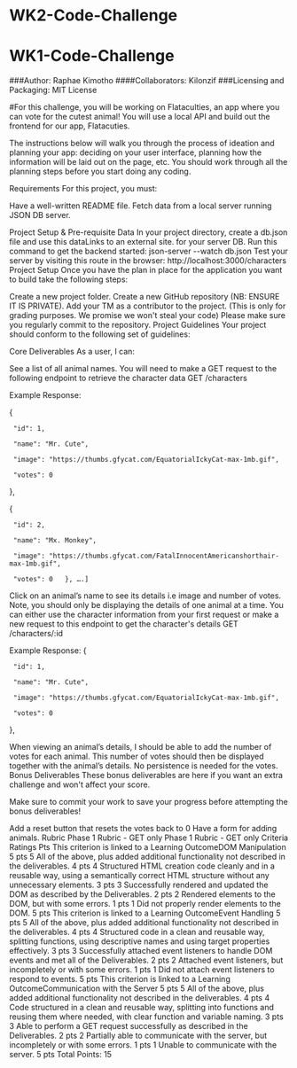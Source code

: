 # WK2-Code-Challenge
# WK1-Code-Challenge
###Author: Raphae Kimotho
####Collaborators: Kilonzif
###Licensing and Packaging: MIT License


#For this challenge, you will be working on Flataculties, an app where you can vote for the cutest animal! You will use a local API and build out the frontend for our app, Flatacuties.

The instructions below will walk you through the process of ideation and planning your app: deciding on your user interface, planning how the information will be laid out on the page, etc. You should work through all the planning steps before you start doing any coding.

 

Requirements
For this project, you must:

Have a well-written README file.
Fetch data from a local server running JSON DB server.
 

Project Setup & Pre-requisite Data
In your project directory, create a db.json file and use this dataLinks to an external site. for your server DB.
Run this command to get the backend started: json-server --watch db.json
Test your server by visiting this route in the browser: http://localhost:3000/characters
Project Setup
Once you have the plan in place for the application you want to build take the following steps:

Create a new project folder.
Create a new GitHub repository (NB: ENSURE IT IS PRIVATE).
Add your TM as a contributor to the project. (This is only for grading purposes. We promise we won't steal your code)
Please make sure you regularly commit to the repository.
Project Guidelines
Your project should conform to the following set of guidelines:

Core Deliverables
As a user, I can:

See a list of all animal names. You will need to make a GET request to the following endpoint to retrieve the character data
 GET /characters

Example Response:

   {

     "id": 1,

     "name": "Mr. Cute",

     "image": "https://thumbs.gfycat.com/EquatorialIckyCat-max-1mb.gif",

     "votes": 0

   },

   {

     "id": 2,

     "name": "Mx. Monkey",

     "image": "https://thumbs.gfycat.com/FatalInnocentAmericanshorthair-max-1mb.gif",

     "votes": 0   }, ….]
Click on an animal’s name to see its details i.e image and number of votes. Note, you should only be displaying the details of one animal at a time. You can either use the character information from your first request or make a new request to this endpoint to get the character's details 
GET /characters/:id

Example Response: 
{

     "id": 1,

     "name": "Mr. Cute",

     "image": "https://thumbs.gfycat.com/EquatorialIckyCat-max-1mb.gif",

     "votes": 0

   },
 

When viewing an animal’s details, I should be able to add the number of votes for each animal. This number of votes should then be displayed together with the animal’s details. No persistence is needed for the votes.
Bonus Deliverables
These bonus deliverables are here if you want an extra challenge and won't affect your score.

Make sure to commit your work to save your progress before attempting the bonus deliverables!

Add a reset button that resets the votes back to 0
Have a form for adding animals.
Rubric
Phase 1 Rubric - GET only
Phase 1 Rubric - GET only
Criteria	Ratings	Pts
This criterion is linked to a Learning OutcomeDOM Manipulation
5 pts
5
All of the above, plus added additional functionality not described in the deliverables.
4 pts
4
Structured HTML creation code cleanly and in a reusable way, using a semantically correct HTML structure without any unnecessary elements.
3 pts
3
Successfully rendered and updated the DOM as described by the Deliverables.
2 pts
2
Rendered elements to the DOM, but with some errors.
1 pts
1
Did not properly render elements to the DOM.
5 pts
This criterion is linked to a Learning OutcomeEvent Handling
5 pts
5
All of the above, plus added additional functionality not described in the deliverables.
4 pts
4
Structured code in a clean and reusable way, splitting functions, using descriptive names and using target properties effectively.
3 pts
3
Successfully attached event listeners to handle DOM events and met all of the Deliverables.
2 pts
2
Attached event listeners, but incompletely or with some errors.
1 pts
1
Did not attach event listeners to respond to events.
5 pts
This criterion is linked to a Learning OutcomeCommunication with the Server
5 pts
5
All of the above, plus added additional functionality not described in the deliverables.
4 pts
4
Code structured in a clean and reusable way, splitting into functions and reusing them where needed, with clear function and variable naming.
3 pts
3
Able to perform a GET request successfully as described in the Deliverables.
2 pts
2
Partially able to communicate with the server, but incompletely or with some errors.
1 pts
1
Unable to communicate with the server.
5 pts
Total Points: 15
